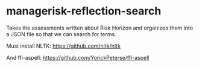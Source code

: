 managerisk-reflection-search
============================

Takes the assessments written about Risk Horizon and organizes them into a JSON file so that we can search for terms.

Must install NLTK:
https://github.com/nltk/nltk

And ffi-aspell:
https://github.com/YorickPeterse/ffi-aspell
